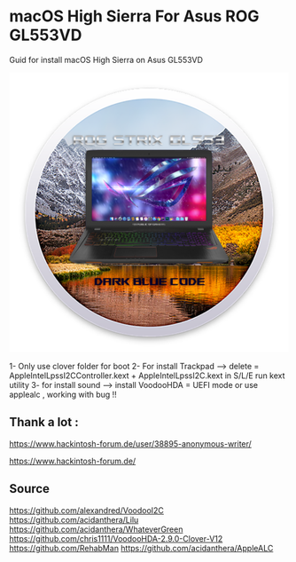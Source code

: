 # macOS High Sierra For Asus ROG GL553VD
Guid for install macOS High Sierra on Asus GL553VD 

![alt text](https://raw.githubusercontent.com/MohammadtaghiFarkhondekar/macOS-High-Sierra-For-Asus-ROG-GL553VD/master/img/SystemLogo.png)

1- Only use clover folder for boot 
2- For install Trackpad -->
delete = AppleIntelLpssI2CController.kext + AppleIntelLpssI2C.kext in S/L/E
run kext utility
3- for install sound -->
install VoodooHDA = UEFI mode
or 
use applealc , working with bug !!

Thank a lot :
----------------------------------------------
https://www.hackintosh-forum.de/user/38895-anonymous-writer/

https://www.hackintosh-forum.de/

Source
----------------------------------------------
https://github.com/alexandred/VoodooI2C
https://github.com/acidanthera/Lilu
https://github.com/acidanthera/WhateverGreen
https://github.com/chris1111/VoodooHDA-2.9.0-Clover-V12
https://github.com/RehabMan
https://github.com/acidanthera/AppleALC
